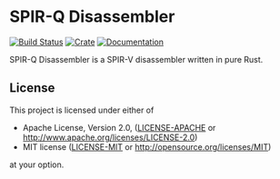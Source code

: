 # SPIR-Q Disassembler

[![Build Status](https://travis-ci.com/PENGUINLIONG/spirq-rs.svg?branch=master)](https://travis-ci.com/PENGUINLIONG/spirq-rs)
[![Crate](https://img.shields.io/crates/v/spirq-dis)](https://crates.io/crates/spirq-dis)
[![Documentation](https://docs.rs/spirq-dis/badge.svg)](https://docs.rs/spirq-dis)

SPIR-Q Disassembler is a SPIR-V disassembler written in pure Rust.

## License

This project is licensed under either of

* Apache License, Version 2.0, ([LICENSE-APACHE](LICENSE-APACHE) or http://www.apache.org/licenses/LICENSE-2.0)
* MIT license ([LICENSE-MIT](LICENSE-MIT) or http://opensource.org/licenses/MIT)

at your option.
